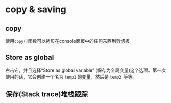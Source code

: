 # copy & saving

## copy
使用`copy()`函数可以拷贝在console面板中的任何东西到剪切板。

## Store as global
右击它，并且选择“Store as global variable” (保存为全局变量)这个选项。第一次使用的话，它会创建一个名为 `temp1` 的变量，然后是 `temp2 `等等。

## 保存(Stack trace)堆栈跟踪
